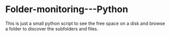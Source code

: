 
# Folder-monitoring---Python

This is just a small python script to see the free space on a disk and browse a folder to discover the subfolders and files.
